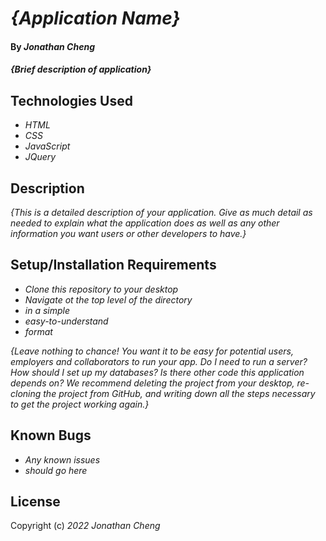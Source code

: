 # _{Application Name}_

#### By _**Jonathan Cheng**_

#### _{Brief description of application}_

## Technologies Used

- _HTML_
- _CSS_
- _JavaScript_
- _JQuery_

## Description

_{This is a detailed description of your application. Give as much detail as needed to explain what the application does as well as any other information you want users or other developers to have.}_

## Setup/Installation Requirements

- _Clone this repository to your desktop_
- _Navigate ot the top level of the directory_
- _in a simple_
- _easy-to-understand_
- _format_

_{Leave nothing to chance! You want it to be easy for potential users, employers and collaborators to run your app. Do I need to run a server? How should I set up my databases? Is there other code this application depends on? We recommend deleting the project from your desktop, re-cloning the project from GitHub, and writing down all the steps necessary to get the project working again.}_

## Known Bugs

- _Any known issues_
- _should go here_

## License

Copyright (c) _2022_ _Jonathan Cheng_
